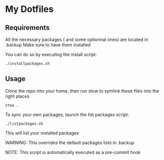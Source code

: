 # My Dotfiles

## Requirements

All the necessary packages ( and some optionnal ones) are located in .backup
Make sure to have them installed

You can do so by executing the install script:

```
./installpackages.sh
```

## Usage

Clone the repo into your home, then run stow to symlink these files into the right places

```
stow .
```

To sync your own packages, launch the list packages script:

```
./listpackages.sh
```

This will list your installed packages

WARNING: This overrides the default packages lists in .backup

NOTE: This script is automatically executed as a pre-commit hook


